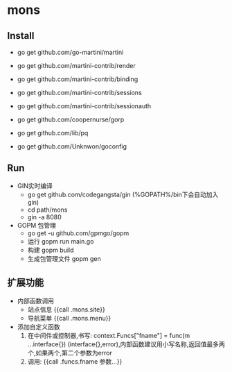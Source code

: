 mons
====

## Install

- go get github.com/go-martini/martini
- go get github.com/martini-contrib/render
- go get github.com/martini-contrib/binding
- go get github.com/martini-contrib/sessions
- go get github.com/martini-contrib/sessionauth
- go get github.com/coopernurse/gorp
- go get github.com/lib/pq

- go get github.com/Unknwon/goconfig

## Run
- GIN实时编译
	+ go get github.com/codegangsta/gin (%GOPATH%/bin下会自动加入gin)
	+ cd path/mons
	+ gin -a 8080
- GOPM 包管理
	+ go get -u github.com/gpmgo/gopm
	+ 运行 gopm run main.go
	+ 构建 gopm build
	+ 生成包管理文件 gopm gen

## 扩展功能
- 内部函数调用
	+ 站点信息 {{call .mons.site}}
	+ 导航菜单 {{call .mons.menu}}
- 添加自定义函数
	1. 在中间件或控制器,书写: context.Funcs["fname"] = func(m ...interface{}) (interface{},error),内部函数建议用小写名称,返回值最多两个,如果两个,第二个参数为error
	2. 调用: {{call .funcs.fname 参数...}}